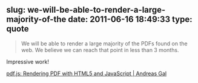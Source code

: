 slug: we-will-be-able-to-render-a-large-majority-of-the
date: 2011-06-16 18:49:33
type: quote
---

> We will be able to render a large majority of the PDFs found on the web. We believe we can reach that point in less than 3 months.

Impressive work!

 [pdf.js: Rendering PDF with HTML5 and JavaScript | Andreas Gal](http://andreasgal.com/2011/06/15/pdf-js/)
